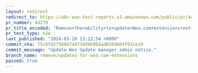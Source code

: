```yaml
---
layout: redirect
redirect_to: https://a8c-woo-test-reports.s3.amazonaws.com/public/pr/44279/e2e/index.html
pr_number: 44279
pr_title_encoded: "Remove+the+ability+to+update+Woo.com+extensions+not+available+in+WP.org+plugin+directory"
pr_test_type: e2e
last_published: "2024-03-20 13:12:54 +0000"
commit_sha: 75cbfd27568b7d473dd9b964ad0289b04f93ce19
commit_message: "Update Woo Update manager admin notice."
branch_name: remove/updates-for-woo.com-extensions
passed: true
---
```

